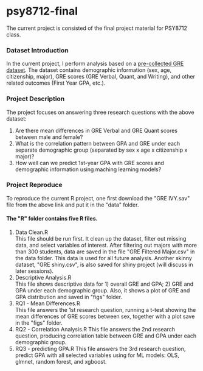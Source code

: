 # psy8712-final
The current project is consisted of the final project material for PSY8712 class.

### Dataset Introduction
In the current project, I perform analysis based on a [pre-collected GRE dataset](https://www.openicpsr.org/openicpsr/project/155721/version/V1/view;jsessionid=CCA87775E2BAE63EE1B4FC92FF3AE409>). The dataset contains demographic information (sex, age, citizenship, major), GRE scores (GRE Verbal, Quant, and Writing), and other related outcomes (First Year GPA, etc.). 

### Project Description
The project focuses on answering three research questions with the above dataset:
1. Are there mean differences in GRE Verbal and GRE Quant scores between male and female?
2. What is the correlation pattern between GPA and GRE under each separate demographic group (separated by sex x age x citizenship x major)?
3. How well can we predict 1st-year GPA with GRE scores and demographic information using maching learning models?

### Project Reproduce
To reproduce the current R project, one first download the "GRE IVY.sav" file from the above link and put it in the "data" folder.   
#### The "R" folder contains five R files.
1. Data Clean.R  
  This file should be run first. It clean up the dataset, filter out missing data, and select variables of interest. After filtering out majors with more than 300 students, data are saved in the file "GRE Filtered Major.csv" in the data folder. This data is used for all future analysis. Another skinny dataset, "GRE shiny.csv", is also saved for shiny project (will discuss in later sessions).
2. Descriptive Analysis.R  
   This file shows descriptive data for 1) overall GRE and GPA; 2) GRE and GPA under each demographic group. Also, it shows a plot of GRE and GPA distribution and saved in "figs" folder.
3. RQ1 - Mean Differences.R  
   This file answers the 1st research question, running a t-test showing the mean differences of GRE scores between sex, together with a plot save in the "figs" folder.
4. RQ2 - Correlation Analysis.R
   This file answers the 2nd research question, producing correlation table between GRE and GPA under each demographic group.
5. RQ3 - predicting GPA.R
   This file answers the 3rd research question, predict GPA with all selected variables using for ML models: OLS, glmnet, random forest, and xgboost.

